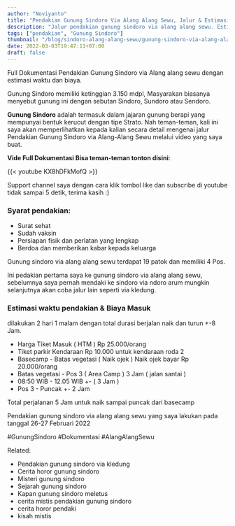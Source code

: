 ```yaml
---
author: "Noviyanto"
title: "Pendakian Gunung Sindoro Via Alang Alang Sewu, Jalur & Estimasi Waktu"
description: "Jalur pendakian gunung sindoro via alang alang sewu. Estimasi waktu dan biaya. Basecamp - Area Camp: 3 Jam · Area Camp - Puncak: 2 Jam"
tags: ["pendakian", "Gunung Sindoro"]
thumbnail: "/blog/sindoro-alang-alang-sewu/gunung-sindoro-via-alang-alang-sewu-full-dokumentasi-youtube.jpg"
date: 2022-03-03T19:47:11+07:00
draft: false
---
```


Full Dokumentasi Pendakian Gunung Sindoro via Alang alang sewu dengan estimasi waktu dan biaya.

Gunung Sindoro memiliki ketinggian 3.150 mdpl, Masyarakan biasanya menyebut gunung ini dengan sebutan Sindoro, Sundoro atau Sendoro.

**Gunung Sindoro** adalah termasuk dalam jajaran gunung berapi yang mempunyai bentuk kerucut dengan tipe Strato. Nah teman-teman, kali ini saya akan memperlihatkan kepada kalian secara detail mengenai jalur Pendakian Gunung Sindoro via Alang-Alang Sewu melalui video yang saya buat.

**Vide Full Dokumentasi Bisa teman-teman tonton disini**:

{{< youtube KX8hDFkMofQ >}}

Support channel saya dengan cara klik tombol like dan subscribe di youtube tidak sampai 5 detik, terima kasih :)

### Syarat pendakian:

- Surat sehat
- Sudah vaksin
- Persiapan fisik dan perlatan yang lengkap
- Berdoa dan memberikan kabar kepada keluarga

Gunung sindoro via alang alang sewu terdapat 19 patok dan memiliki 4 Pos.

Ini pedakian pertama saya ke gunung sindoro via alang alang sewu, sebelumnya saya pernah mendaki ke sindoro via ndoro arum mungkin selanjutnya akan coba jalur lain seperti via kledung.

### Estimasi waktu pendakian & Biaya Masuk

dilakukan 2 hari 1 malam dengan total durasi berjalan naik dan turun +-8 Jam.

- Harga Tiket Masuk ( HTM ) Rp 25.000/orang
- Tiket parkir Kendaraan Rp 10.000 untuk kendaraan roda 2
- Basecamp - Batas vegetasi ( Naik ojek ) Naik ojek bayar Rp 20.000/orang
- Batas vegetasi - Pos 3 ( Area Camp ) 3 Jam ( jalan santai )
- 08:50 WIB - 12.05 WIB +- ( 3 Jam )
- Pos 3 - Puncak +- 2 Jam

Total perjalanan 5 Jam untuk naik sampai puncak dari basecamp

Pendakian gunung sindoro via alang alang sewu yang saya lakukan pada tanggal
26-27 Februari 2022

#GunungSindoro #Dokumentasi #AlangAlangSewu

Related:

- Pendakian gunung sindoro via kledung
- Cerita horor gunung sindoro
- Misteri gunung sindoro
- Sejarah gunung sindoro
- Kapan gunung sindoro meletus
- cerita mistis pendakian gunung sindoro
- cerita horor pendaki
- kisah mistis
